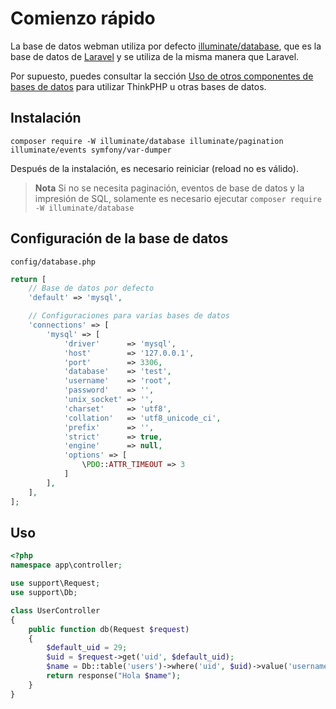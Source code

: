 # Comienzo rápido

La base de datos webman utiliza por defecto [illuminate/database](https://github.com/illuminate/database), que es la base de datos de [Laravel](https://learnku.com/docs/laravel/8.x/database/9400) y se utiliza de la misma manera que Laravel.

Por supuesto, puedes consultar la sección [Uso de otros componentes de bases de datos](others.md) para utilizar ThinkPHP u otras bases de datos.

## Instalación

`composer require -W illuminate/database illuminate/pagination illuminate/events symfony/var-dumper`

Después de la instalación, es necesario reiniciar (reload no es válido).

> **Nota**
> Si no se necesita paginación, eventos de base de datos y la impresión de SQL, solamente es necesario ejecutar
> `composer require -W illuminate/database`

## Configuración de la base de datos
`config/database.php`
```php
return [
    // Base de datos por defecto
    'default' => 'mysql',

    // Configuraciones para varias bases de datos
    'connections' => [
        'mysql' => [
            'driver'      => 'mysql',
            'host'        => '127.0.0.1',
            'port'        => 3306,
            'database'    => 'test',
            'username'    => 'root',
            'password'    => '',
            'unix_socket' => '',
            'charset'     => 'utf8',
            'collation'   => 'utf8_unicode_ci',
            'prefix'      => '',
            'strict'      => true,
            'engine'      => null,
            'options' => [
                \PDO::ATTR_TIMEOUT => 3
            ]
        ],
    ],
];
```

## Uso
```php
<?php
namespace app\controller;

use support\Request;
use support\Db;

class UserController
{
    public function db(Request $request)
    {
        $default_uid = 29;
        $uid = $request->get('uid', $default_uid);
        $name = Db::table('users')->where('uid', $uid)->value('username');
        return response("Hola $name");
    }
}
```
